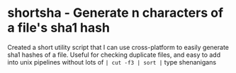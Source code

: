 # shortsha - Generate n characters of a file's sha1 hash

Created a short utility script that I can use cross-platform to easily generate
sha1 hashes of a file.  Useful for checking duplicate files, and easy to add
into unix pipelines without lots of `| cut -f3 | sort |` type shenanigans
